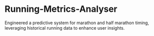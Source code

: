 # Running-Metrics-Analyser
Engineered a predictive system for marathon and half marathon timing, leveraging historical running data to enhance user insights.
